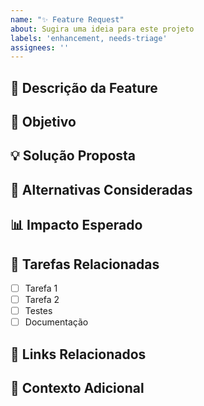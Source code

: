 ```yaml
---
name: "✨ Feature Request"
about: Sugira uma ideia para este projeto
labels: 'enhancement, needs-triage'
assignees: ''
---
```


## 🚀 Descrição da Feature
<!-- Uma descrição clara e concisa do recurso que você gostaria de ver implementado. -->

## 📌 Objetivo
<!-- Qual problema esta feature resolveria? Por que ela é importante? -->

## 💡 Solução Proposta
<!-- Descreva como você gostaria que o recurso funcionasse. -->

## 🔄 Alternativas Consideradas
<!-- Liste quaisquer alternativas ou soluções alternativas que você considerou. -->

## 📊 Impacto Esperado
<!-- Quem se beneficiaria com esta feature? Qual seria o impacto? -->

## 📝 Tarefas Relacionadas
<!-- Se aplicável, liste tarefas que precisam ser concluídas para implementar esta feature. -->
- [ ] Tarefa 1
- [ ] Tarefa 2
- [ ] Testes
- [ ] Documentação

## 🔗 Links Relacionados
<!-- Adicione links para issues ou discussões relacionadas. -->

## 📱 Contexto Adicional
<!-- Adicione qualquer outro contexto ou capturas de tela sobre a solicitação de recurso aqui. -->
